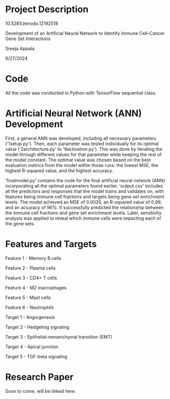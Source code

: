 # Project Description
10.5281/zenodo.12192518

Development of an Artificial Neural Network to Identify Immune Cell–Cancer Gene Set Interactions

Sreeja Appala

6/27/2024

# Code

All the code was conducted in Python with TensorFlow sequential class.

# Artificial Neural Network (ANN) Development

First, a general ANN was developed, including all necessary parameters ('1setup.py'). Then, each parameter was tested individually for its optimal value ('2architecture.py' to '9activation.py'). This was done by iterating the model through different values for that parameter while keeping the rest of the model constant. The optimal value was chosen based on the best evaluation metrics from the model within those runs: the lowest MSE, the highest R-squared value, and the highest accuracy.

'finalmodel.py' contains the code for the final artificial neural network (ANN) incorporating all the optimal parameters found earlier. 'output.csv' includes all the predictors and responses that the model trains and validates on, with features being immune cell fractions and targets being gene set enrichment levels. The model achieved an MSE of 0.0035, an R-squared value of 0.99, and an accuracy of 96%. It successfully predicted the relationship between the immune cell fractions and gene set enrichment levels. Later, sensitivity analysis was applied to reveal which immune cells were impacting each of the gene sets.

# Features and Targets

Feature 1 - Memory B cells

Feature 2 - Plasma cells

Feature 3 - CD4+ T cells

Feature 4 - M2 macrophages

Feature 5 - Mast cells

Feature 6 - Neutrophils

Target 1 - Angiogenesis

Target 2 - Hedgehog signaling

Target 3 - Epithelial–mesenchymal transition (EMT)

Target 4 - Apical junction

Target 5 - TGF-beta signaling

# Research Paper

Soon to come, will be linked here.

